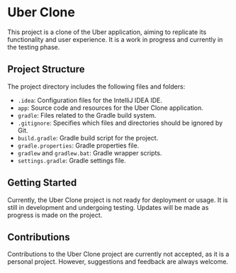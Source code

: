 # Uber Clone

This project is a clone of the Uber application, aiming to replicate its functionality and user experience. It is a work in progress and currently in the testing phase.

## Project Structure

The project directory includes the following files and folders:

- `.idea`: Configuration files for the IntelliJ IDEA IDE.
- `app`: Source code and resources for the Uber Clone application.
- `gradle`: Files related to the Gradle build system.
- `.gitignore`: Specifies which files and directories should be ignored by Git.
- `build.gradle`: Gradle build script for the project.
- `gradle.properties`: Gradle properties file.
- `gradlew` and `gradlew.bat`: Gradle wrapper scripts.
- `settings.gradle`: Gradle settings file.

## Getting Started

Currently, the Uber Clone project is not ready for deployment or usage. It is still in development and undergoing testing. Updates will be made as progress is made on the project.

## Contributions

Contributions to the Uber Clone project are currently not accepted, as it is a personal project. However, suggestions and feedback are always welcome.

